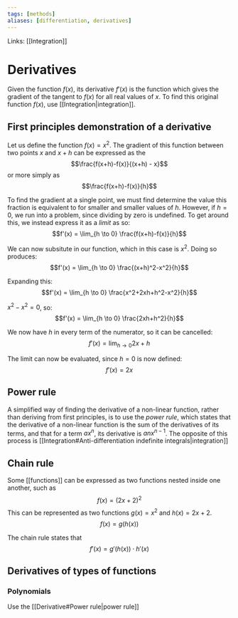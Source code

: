 ```yaml
---
tags: [methods]
aliases: [differentiation, derivatives]
---
```


Links: [[Integration]]

# Derivatives

Given the function $f(x)$, its derivative $f'(x)$ is the function which gives the gradient of the tangent to $f(x)$ for all real values of $x$. To find this original function $f(x)$, use [[Integration|integration]].

## First principles demonstration of a derivative
Let us define the function $f(x) = x^2$. The gradient of this function between two points $x$ and $x+h$ can be expressed as the $$\frac{f(x+h)-f(x)}{(x+h) - x}$$ or more simply as $$\frac{f(x+h)-f(x)}{h}$$

To find the gradient at a single point, we must find determine the value this fraction is equivalent to for smaller and smaller values of $h$. However, if $h=0$, we run into a problem, since dividing by zero is undefined. To get around this, we instead express it as a _limit_ as so:
$$f'(x) = \lim_{h \to 0} \frac{f(x+h)-f(x)}{h}$$

We can now subsitute in our function, which in this case is $x^2$. Doing so produces:
$$f'(x) = \lim_{h \to 0} \frac{(x+h)^2-x^2}{h}$$

Expanding this:
$$f'(x) = \lim_{h \to 0} \frac{x^2+2xh+h^2-x^2}{h}$$

$x^2 - x^2 = 0$, so:
$$f'(x) = \lim_{h \to 0} \frac{2xh+h^2}{h}$$

We now have $h$ in every term of the numerator, so it can be cancelled:
$$f'(x) = \lim_{h \to 0} 2x+h$$

The limit can now be evaluated, since $h=0$ is now defined:
$$f'(x) = 2x $$



## Power rule
A simplified way of finding the derivative of a non-linear function, rather than deriving from first principles, is to use the _power rule_, which states that the derivative of a non-linear function is the sum of the derivatives of its terms, and that for a term $ax^n$, its derivative is $anx^{n-1}$. The opposite of this process is [[Integration#Anti-differentiation indefinite integrals|integration]]

## Chain rule
Some [[functions]] can be expressed as two functions nested inside one another, such as
$$f(x) = (2x+2)^2 $$
This can be represented as two functions $g(x) = x^2$ and $h(x) = 2x+2$.
$$f(x) = g(h(x)) $$

The chain rule states that 
$$f'(x) = g'(h(x))\cdot h'(x) $$

## Derivatives of types of functions

### Polynomials
Use the [[Derivative#Power rule|power rule]] 

